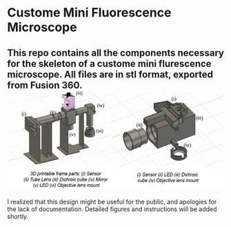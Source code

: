 # Custome Mini Fluorescence Microscope
This repo contains all the components necessary for the skeleton of a custome mini flurescence microscope. All files are in stl format, exported from Fusion 360.
![Components in Fusion 360](https://github.com/JiayiXuu/Custom_microscope/blob/master/Images/Components.png)
---
I realized that this design might be useful for the public, and apologies for the lack of documentation. Detailed figures and instructions will be added shortly. 

